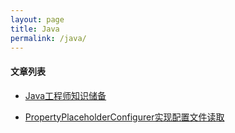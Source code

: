 ```yaml
---
layout: page
title: Java
permalink: /java/
---
```


#### 文章列表

* [Java工程师知识储备](http://zhengzhihust.github.io/jekyll/update/2016/03/27/to-be-a-java-engineer)

* [PropertyPlaceholderConfigurer实现配置文件读取](http://zhengzhihust.github.io/jekyll/update/2016/03/27/java-place-holder)
